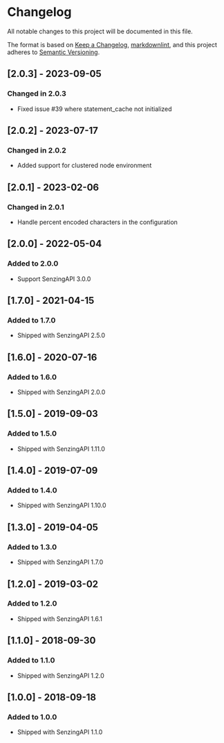 # Changelog

All notable changes to this project will be documented in this file.

The format is based on [Keep a Changelog](https://keepachangelog.com/en/1.0.0/),
[markdownlint](https://dlaa.me/markdownlint/),
and this project adheres to [Semantic Versioning](https://semver.org/spec/v2.0.0.html).

## [2.0.3] - 2023-09-05

### Changed in 2.0.3

- Fixed issue #39 where statement_cache not initialized

## [2.0.2] - 2023-07-17

### Changed in 2.0.2

- Added support for clustered node environment

## [2.0.1] - 2023-02-06

### Changed in 2.0.1

- Handle percent encoded characters in the configuration

## [2.0.0] - 2022-05-04

### Added to 2.0.0

- Support SenzingAPI 3.0.0

## [1.7.0] - 2021-04-15

### Added to 1.7.0

- Shipped with SenzingAPI 2.5.0

## [1.6.0] - 2020-07-16

### Added to 1.6.0

- Shipped with SenzingAPI 2.0.0

## [1.5.0] - 2019-09-03

### Added to 1.5.0

- Shipped with SenzingAPI 1.11.0

## [1.4.0] - 2019-07-09

### Added to 1.4.0

- Shipped with SenzingAPI 1.10.0

## [1.3.0] - 2019-04-05

### Added to 1.3.0

- Shipped with SenzingAPI 1.7.0

## [1.2.0] - 2019-03-02

### Added to 1.2.0

- Shipped with SenzingAPI 1.6.1

## [1.1.0] - 2018-09-30

### Added to 1.1.0

- Shipped with SenzingAPI 1.2.0

## [1.0.0] - 2018-09-18

### Added to 1.0.0

- Shipped with SenzingAPI 1.1.0
